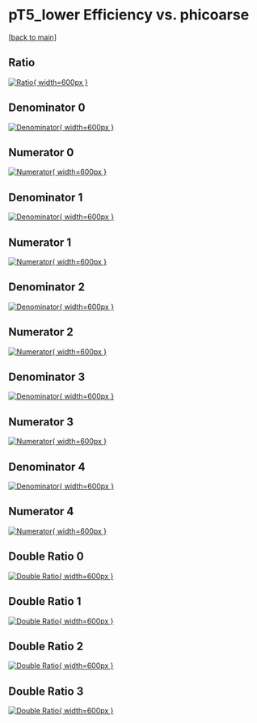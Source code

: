 # pT5_lower Efficiency vs. phicoarse

[[back to main](./)]



## Ratio

[![Ratio](../mtv/var/pT5_lower_xtr_13_0_eff_phicoarse.png){ width=600px }](../mtv/var/pT5_lower_xtr_13_0_eff_phicoarse.pdf)

## Denominator 0

[![Denominator](../mtv/den/pT5_lower_xtr_13_0_eff_phicoarse_den0.png){ width=600px }](../mtv/den/pT5_lower_xtr_13_0_eff_phicoarse_den0.pdf)

## Numerator 0

[![Numerator](../mtv/num/pT5_lower_xtr_13_0_eff_phicoarse_num0.png){ width=600px }](../mtv/num/pT5_lower_xtr_13_0_eff_phicoarse_num0.pdf)

## Denominator 1

[![Denominator](../mtv/den/pT5_lower_xtr_13_0_eff_phicoarse_den1.png){ width=600px }](../mtv/den/pT5_lower_xtr_13_0_eff_phicoarse_den1.pdf)

## Numerator 1

[![Numerator](../mtv/num/pT5_lower_xtr_13_0_eff_phicoarse_num1.png){ width=600px }](../mtv/num/pT5_lower_xtr_13_0_eff_phicoarse_num1.pdf)

## Denominator 2

[![Denominator](../mtv/den/pT5_lower_xtr_13_0_eff_phicoarse_den2.png){ width=600px }](../mtv/den/pT5_lower_xtr_13_0_eff_phicoarse_den2.pdf)

## Numerator 2

[![Numerator](../mtv/num/pT5_lower_xtr_13_0_eff_phicoarse_num2.png){ width=600px }](../mtv/num/pT5_lower_xtr_13_0_eff_phicoarse_num2.pdf)

## Denominator 3

[![Denominator](../mtv/den/pT5_lower_xtr_13_0_eff_phicoarse_den3.png){ width=600px }](../mtv/den/pT5_lower_xtr_13_0_eff_phicoarse_den3.pdf)

## Numerator 3

[![Numerator](../mtv/num/pT5_lower_xtr_13_0_eff_phicoarse_num3.png){ width=600px }](../mtv/num/pT5_lower_xtr_13_0_eff_phicoarse_num3.pdf)

## Denominator 4

[![Denominator](../mtv/den/pT5_lower_xtr_13_0_eff_phicoarse_den4.png){ width=600px }](../mtv/den/pT5_lower_xtr_13_0_eff_phicoarse_den4.pdf)

## Numerator 4

[![Numerator](../mtv/num/pT5_lower_xtr_13_0_eff_phicoarse_num4.png){ width=600px }](../mtv/num/pT5_lower_xtr_13_0_eff_phicoarse_num4.pdf)

## Double Ratio 0

[![Double Ratio](../mtv/ratio/pT5_lower_xtr_13_0_eff_phicoarse_ratio0.png){ width=600px }](../mtv/ratio/pT5_lower_xtr_13_0_eff_phicoarse_ratio0.pdf)

## Double Ratio 1

[![Double Ratio](../mtv/ratio/pT5_lower_xtr_13_0_eff_phicoarse_ratio1.png){ width=600px }](../mtv/ratio/pT5_lower_xtr_13_0_eff_phicoarse_ratio1.pdf)

## Double Ratio 2

[![Double Ratio](../mtv/ratio/pT5_lower_xtr_13_0_eff_phicoarse_ratio2.png){ width=600px }](../mtv/ratio/pT5_lower_xtr_13_0_eff_phicoarse_ratio2.pdf)

## Double Ratio 3

[![Double Ratio](../mtv/ratio/pT5_lower_xtr_13_0_eff_phicoarse_ratio3.png){ width=600px }](../mtv/ratio/pT5_lower_xtr_13_0_eff_phicoarse_ratio3.pdf)

